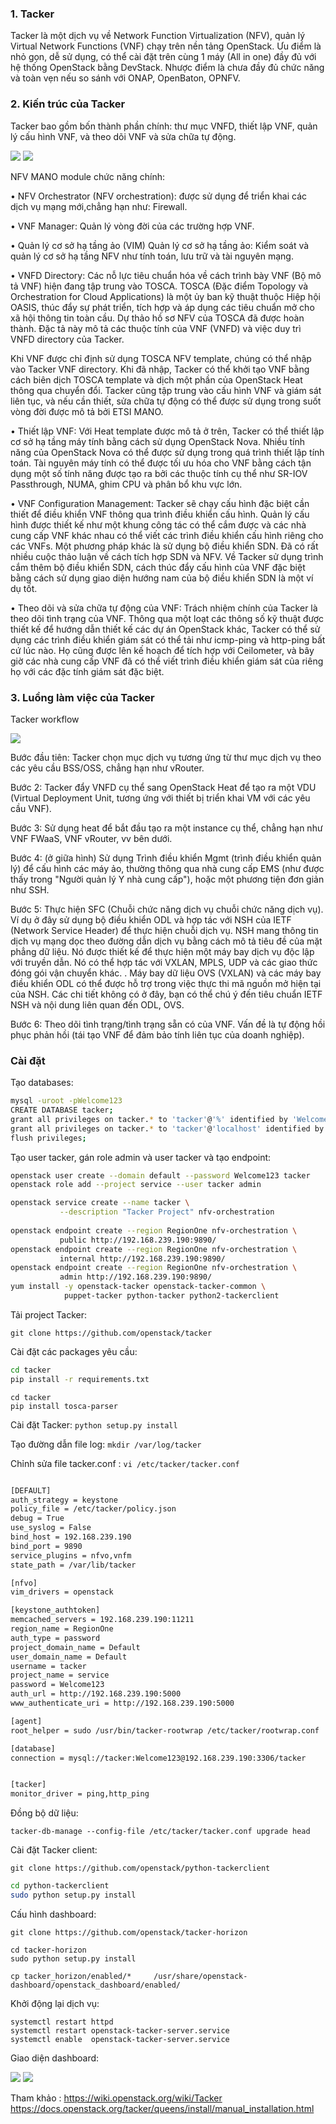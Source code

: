 ### 1. Tacker

Tacker là một dịch vụ về Network Function Virtualization (NFV), quản lý Virtual Network Functions (VNF) chạy trên nền tảng OpenStack. Ưu điểm là nhỏ gọn, dễ sử dụng, có thể cài đặt trên cùng 1 máy (All in one) đầy đủ với hệ thống OpenStack bằng DevStack. Nhược điểm là chưa đầy đủ chức năng và toàn vẹn nếu so sánh với ONAP, OpenBaton, OPNFV.


### 2. Kiến trúc của Tacker
Tacker bao gồm bốn thành phần chính: thư mục VNFD, thiết lập VNF, quản lý cấu hình VNF, và theo dõi VNF và sửa chữa tự động.

<img src="/img/1.png">

<img src="/img/3.jpg">

NFV MANO module chức năng chính:

•	NFV Orchestrator (NFV orchestration): được sử dụng để triển khai các dịch vụ mạng mới,chẳng hạn như: Firewall.

•	VNF Manager: Quản lý vòng đời của các trường hợp VNF.

•	Quản lý cơ sở hạ tầng ảo (VIM) Quản lý cơ sở hạ tầng ảo: Kiểm soát và quản lý cơ sở hạ tầng NFV như tính toán, lưu trữ và tài nguyên mạng.

•	VNFD Directory: Các nỗ lực tiêu chuẩn hóa về cách trình bày VNF (Bộ mô tả VNF) hiện đang tập trung vào TOSCA. TOSCA (Đặc điểm Topology và Orchestration for Cloud Applications) là một ủy ban kỹ thuật thuộc Hiệp hội OASIS, thúc đẩy sự phát triển, tích hợp và áp dụng các tiêu chuẩn mở cho xã hội thông tin toàn cầu. Dự thảo hồ sơ NFV của TOSCA đã được hoàn thành. Đặc tả này mô tả các thuộc tính của VNF (VNFD) và việc duy trì VNFD directory của Tacker.

Khi VNF được chỉ định sử dụng TOSCA NFV template, chúng có thể nhập vào Tacker VNF directory. Khi đã nhập, Tacker có thể khởi tạo VNF bằng cách biên dịch TOSCA template và dịch một phần của OpenStack Heat thông qua chuyển đổi. Tacker cũng tập trung vào cấu hình VNF và giám sát liên tục, và nếu cần thiết, sửa chữa tự động có thể được sử dụng trong suốt vòng đời được mô tả bởi ETSI MANO.

•	Thiết lập VNF: Với Heat template được mô tả ở trên, Tacker có thể thiết lập cơ sở hạ tầng máy tính bằng cách sử dụng OpenStack Nova. Nhiều tính năng của OpenStack Nova có thể được sử dụng trong quá trình thiết lập tính toán. Tài nguyên máy tính có thể được tối ưu hóa cho VNF bằng cách tận dụng một số tính năng được tạo ra bởi các thuộc tính cụ thể như SR-IOV Passthrough, NUMA, ghim CPU và phân bổ khu vực lớn.

•	VNF Configuration Management: Tacker sẽ chạy cấu hình đặc biệt cần thiết để điều khiển VNF thông qua trình điều khiển cấu hình. Quản lý cấu hình được thiết kế như một khung công tác có thể cắm được và các nhà cung cấp VNF khác nhau có thể viết các trình điều khiển cấu hình riêng cho các VNFs.
Một phương pháp khác là sử dụng bộ điều khiển SDN. Đã có rất nhiều cuộc thảo luận về cách tích hợp SDN và NFV. Về Tacker sử dụng trình cắm thêm bộ điều khiển SDN, cách thúc đẩy cấu hình của VNF đặc biệt bằng cách sử dụng giao diện hướng nam của bộ điều khiển SDN là một ví dụ tốt.

• 	Theo dõi và sửa chữa tự động của VNF: Trách nhiệm chính của Tacker là theo dõi tình trạng của VNF. Thông qua một loạt các thông số kỹ thuật được thiết kế để hướng dẫn thiết kế các dự án OpenStack khác, Tacker có thể sử dụng các trình điều khiển giám sát có thể tải như icmp-ping và http-ping bất cứ lúc nào. 
Họ cũng được lên kế hoạch để tích hợp với Ceilometer, và bây giờ các nhà cung cấp VNF đã có thể viết trình điều khiển giám sát của riêng họ với các đặc tính giám sát đặc biệt.


### 3. Luồng làm việc của Tacker

Tacker workflow

<img src="/img/2.jpg">

Bước đầu tiên: Tacker chọn mục dịch vụ tương ứng từ thư mục dịch vụ theo các yêu cầu BSS/OSS, chẳng hạn như vRouter.

Bước 2: Tacker đẩy VNFD cụ thể sang OpenStack Heat để tạo ra một VDU (Virtual Deployment Unit, tương ứng với thiết bị triển khai VM với các yêu cầu VNF).

Bước 3: Sử dụng heat để bắt đầu tạo ra một instance cụ thể, chẳng hạn như VNF FWaaS, VNF vRouter, vv bên dưới.

Bước 4: (ở giữa hình) Sử dụng Trình điều khiển Mgmt (trình điều khiển quản lý) để cấu hình các máy ảo, thường thông qua nhà cung cấp EMS (như được thấy trong "Người quản lý Y nhà cung cấp"), hoặc một phương tiện đơn giản như SSH.

Bước 5: Thực hiện SFC (Chuỗi chức năng dịch vụ chuỗi chức năng dịch vụ). Ví dụ ở đây sử dụng bộ điều khiển ODL và hợp tác với NSH của IETF (Network Service Header) để thực hiện chuỗi dịch vụ. NSH mang thông tin dịch vụ mạng dọc theo đường dẫn dịch vụ bằng cách mô tả tiêu đề của mặt phẳng dữ liệu. Nó được thiết kế để thực hiện một máy bay dịch vụ độc lập với truyền dẫn. Nó có thể hợp tác với VXLAN, MPLS, UDP và các giao thức đóng gói vận chuyển khác. . Máy bay dữ liệu OVS (VXLAN) và các máy bay điều khiển ODL có thể được hỗ trợ trong việc thực thi mã nguồn mở hiện tại của NSH. Các chi tiết không có ở đây, bạn có thể chú ý đến tiêu chuẩn IETF NSH và nội dung liên quan đến ODL, OVS.

Bước 6: Theo dõi tình trạng/tình trạng sẵn có của VNF. Vấn đề là tự động hồi phục phản hồi (tái tạo VNF để đảm bảo tính liên tục của doanh nghiệp).


### Cài đặt

Tạo databases:

``` sh
mysql -uroot -pWelcome123
CREATE DATABASE tacker;
grant all privileges on tacker.* to 'tacker'@'%' identified by 'Welcome123';
grant all privileges on tacker.* to 'tacker'@'localhost' identified by 'Welcome123';
flush privileges;
```
Tạo user tacker, gán role admin và user tacker và tạo endpoint:


``` sh
openstack user create --domain default --password Welcome123 tacker
openstack role add --project service --user tacker admin

openstack service create --name tacker \
           --description "Tacker Project" nfv-orchestration
           
openstack endpoint create --region RegionOne nfv-orchestration \
           public http://192.168.239.190:9890/
openstack endpoint create --region RegionOne nfv-orchestration \
           internal http://192.168.239.190:9890/
openstack endpoint create --region RegionOne nfv-orchestration \
           admin http://192.168.239.190:9890/
yum install -y openstack-tacker openstack-tacker-common \
            puppet-tacker python-tacker python2-tackerclient
```
Tải project Tacker:

`git clone https://github.com/openstack/tacker`

Cài đặt các packages yêu cầu:

``` sh
cd tacker
pip install -r requirements.txt
```

```
cd tacker
pip install tosca-parser
```
Cài đặt Tacker: `python setup.py install`

Tạo đường dẫn file log: `mkdir /var/log/tacker`


Chỉnh sửa file tacker.conf : `vi /etc/tacker/tacker.conf`

``` sh			

[DEFAULT]
auth_strategy = keystone
policy_file = /etc/tacker/policy.json
debug = True
use_syslog = False
bind_host = 192.168.239.190
bind_port = 9890
service_plugins = nfvo,vnfm
state_path = /var/lib/tacker

[nfvo]
vim_drivers = openstack

[keystone_authtoken]
memcached_servers = 192.168.239.190:11211
region_name = RegionOne
auth_type = password
project_domain_name = Default
user_domain_name = Default
username = tacker
project_name = service
password = Welcome123
auth_url = http://192.168.239.190:5000
www_authenticate_uri = http://192.168.239.190:5000

[agent]
root_helper = sudo /usr/bin/tacker-rootwrap /etc/tacker/rootwrap.conf

[database]
connection = mysql://tacker:Welcome123@192.168.239.190:3306/tacker


[tacker]
monitor_driver = ping,http_ping
```
Đồng bộ dữ liệu:

`tacker-db-manage --config-file /etc/tacker/tacker.conf upgrade head`

Cài đặt Tacker client:

`git clone https://github.com/openstack/python-tackerclient`

``` sh
cd python-tackerclient
sudo python setup.py install
```





Cấu hình dashboard:

`git clone https://github.com/openstack/tacker-horizon`

```
cd tacker-horizon
sudo python setup.py install
```

`cp tacker_horizon/enabled/*     /usr/share/openstack-dashboard/openstack_dashboard/enabled/`

Khởi động lại dịch vụ:

```
systemctl restart httpd
systemctl restart openstack-tacker-server.service
systemctl enable  openstack-tacker-server.service
```


Giao diện dashboard:

<img src="/img/5.png">

<img src="/img/6.png">
















Tham khảo :
https://wiki.openstack.org/wiki/Tacker
https://docs.openstack.org/tacker/queens/install/manual_installation.html






















































